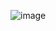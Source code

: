 ![image](https://github.com/mjkim001130/Sequential_decision_making_process/assets/79756320/681df4cb-bd3b-4d07-8d78-094c01ecf4bf)

